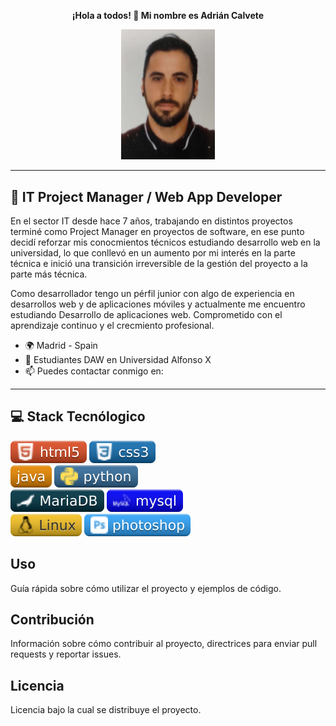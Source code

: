 
<p align="center"><b>¡Hola a todos! 👋 Mi nombre es Adrián Calvete</b></p>

<div align="center">  
  <img src="img/adri.jpeg" alt="Imagen de portada" width="150"/>
</div>

<hr>

## 💬 IT Project Manager / Web App Developer
En el sector IT desde hace 7 años, trabajando en distintos proyectos terminé como Project Manager en proyectos de software, en ese punto decidí reforzar mis conocmientos técnicos estudiando desarrollo web en la universidad, lo que conllevó en un aumento por mi interés en la parte técnica e inició una transición irreversible de la gestión del proyecto a la parte más técnica.

Como desarrollador tengo un pérfil junior con algo de experiencia en desarrollos web y de aplicaciones móviles y actualmente me encuentro estudiando Desarrollo de aplicaciones web. Comprometido con el aprendizaje continuo y el crecmiento profesional.

- 🌍 Madrid - Spain
- 🧠 Estudiantes DAW en Universidad Alfonso X
- 📫 Puedes contactar conmigo en:

<hr>

## 💻 Stack Tecnólogico
<img src="img/html.svg" alt="HTML 5"/> <img src="img/css.svg" alt="CSS 3"/> <br>
<img src="img/java.svg" alt="java"/> <img src="img/python.svg" alt="python"/><br>
<img src="img/mariadb.svg" alt="mariaDB"/> <img src="img/mysql.svg" alt="MySQL"/> <br>
<img src="img/linux.svg" alt="Linux"/> <img src="img/photoshop.svg" alt="photoshop"/>

## Uso
Guía rápida sobre cómo utilizar el proyecto y ejemplos de código.

## Contribución 
Información sobre cómo contribuir al proyecto, directrices para enviar pull requests y reportar issues.

## Licencia
Licencia bajo la cual se distribuye el proyecto.

<!--
**AdrianCalveteDev/AdrianCalveteDev** is a ✨ _special_ ✨ repository because its `README.md` (this file) appears on your GitHub profile.

Here are some ideas to get you started:

- 🔭 I’m currently working on ...
- 🌱 I’m currently learning ...
- 👯 I’m looking to collaborate on ...
- 🤔 I’m looking for help with ...
- 💬 Ask me about ...
- 📫 How to reach me: ...
- 😄 Pronouns: ...
- ⚡ Fun fact: ...
-->
